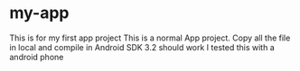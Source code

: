 # my-app
This is for my first app project
This is a normal App project. 
Copy all the file in local and compile in Android SDK 3.2 should work 
I tested this with a android phone
